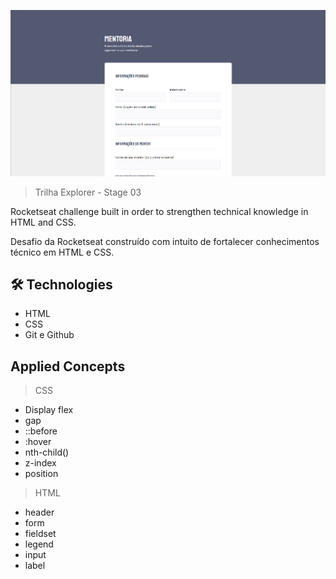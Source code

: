 ![preview](./.github/preview.png)

> Trilha Explorer - Stage 03

Rocketseat challenge built in order to strengthen technical knowledge in HTML and CSS.

Desafio da Rocketseat construído com intuito de fortalecer conhecimentos técnico em HTML e CSS.

## 🛠 Technologies

- HTML
- CSS
- Git e Github

## Applied Concepts

> CSS

- Display flex
- gap
- ::before
- :hover
- nth-child()
- z-index
- position

> HTML

- header
- form
- fieldset
- legend
- input
- label
